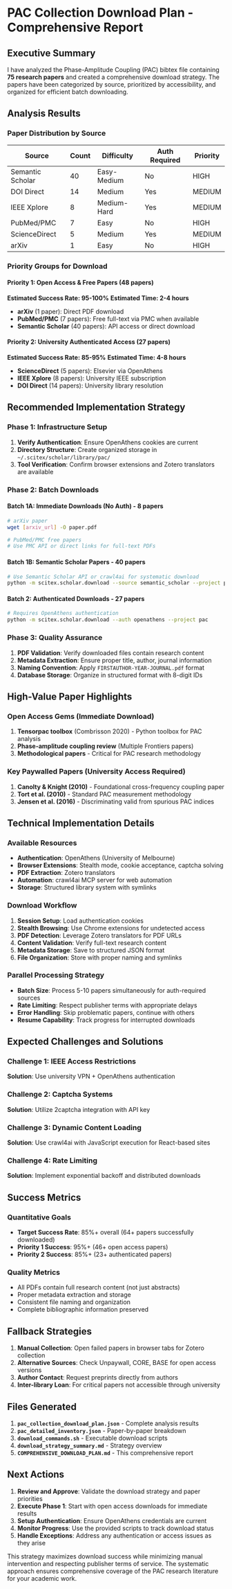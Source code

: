 # PAC Collection Download Plan - Comprehensive Report

## Executive Summary

I have analyzed the Phase-Amplitude Coupling (PAC) bibtex file containing **75 research papers** and created a comprehensive download strategy. The papers have been categorized by source, prioritized by accessibility, and organized for efficient batch downloading.

## Analysis Results

### Paper Distribution by Source
| Source | Count | Difficulty | Auth Required | Priority |
|--------|-------|------------|---------------|----------|
| Semantic Scholar | 40 | Easy-Medium | No | HIGH |
| DOI Direct | 14 | Medium | Yes | MEDIUM |
| IEEE Xplore | 8 | Medium-Hard | Yes | MEDIUM |
| PubMed/PMC | 7 | Easy | No | HIGH |
| ScienceDirect | 5 | Medium | Yes | MEDIUM |
| arXiv | 1 | Easy | No | HIGH |

### Priority Groups for Download

#### Priority 1: Open Access & Free Papers (48 papers)
**Estimated Success Rate: 95-100%**
**Estimated Time: 2-4 hours**

- **arXiv** (1 paper): Direct PDF download
- **PubMed/PMC** (7 papers): Free full-text via PMC when available
- **Semantic Scholar** (40 papers): API access or direct download

#### Priority 2: University Authenticated Access (27 papers)  
**Estimated Success Rate: 85-95%**
**Estimated Time: 4-8 hours**

- **ScienceDirect** (5 papers): Elsevier via OpenAthens
- **IEEE Xplore** (8 papers): University IEEE subscription
- **DOI Direct** (14 papers): University library resolution

## Recommended Implementation Strategy

### Phase 1: Infrastructure Setup
1. **Verify Authentication**: Ensure OpenAthens cookies are current
2. **Directory Structure**: Create organized storage in `~/.scitex/scholar/library/pac/`
3. **Tool Verification**: Confirm browser extensions and Zotero translators are available

### Phase 2: Batch Downloads

#### Batch 1A: Immediate Downloads (No Auth) - 8 papers
```bash
# arXiv paper
wget [arxiv_url] -O paper.pdf

# PubMed/PMC free papers
# Use PMC API or direct links for full-text PDFs
```

#### Batch 1B: Semantic Scholar Papers - 40 papers
```bash
# Use Semantic Scholar API or crawl4ai for systematic download
python -m scitex.scholar.download --source semantic_scholar --project pac --batch-size 10
```

#### Batch 2: Authenticated Downloads - 27 papers
```bash
# Requires OpenAthens authentication
python -m scitex.scholar.download --auth openathens --project pac
```

### Phase 3: Quality Assurance
1. **PDF Validation**: Verify downloaded files contain research content
2. **Metadata Extraction**: Ensure proper title, author, journal information
3. **Naming Convention**: Apply `FIRSTAUTHOR-YEAR-JOURNAL.pdf` format
4. **Database Storage**: Organize in structured format with 8-digit IDs

## High-Value Paper Highlights

### Open Access Gems (Immediate Download)
1. **Tensorpac toolbox** (Combrisson 2020) - Python toolbox for PAC analysis
2. **Phase-amplitude coupling review** (Multiple Frontiers papers)
3. **Methodological papers** - Critical for PAC research methodology

### Key Paywalled Papers (University Access Required)
1. **Canolty & Knight (2010)** - Foundational cross-frequency coupling paper
2. **Tort et al. (2010)** - Standard PAC measurement methodology  
3. **Jensen et al. (2016)** - Discriminating valid from spurious PAC indices

## Technical Implementation Details

### Available Resources
- **Authentication**: OpenAthens (University of Melbourne)
- **Browser Extensions**: Stealth mode, cookie acceptance, captcha solving
- **PDF Extraction**: Zotero translators
- **Automation**: crawl4ai MCP server for web automation
- **Storage**: Structured library system with symlinks

### Download Workflow
1. **Session Setup**: Load authentication cookies
2. **Stealth Browsing**: Use Chrome extensions for undetected access
3. **PDF Detection**: Leverage Zotero translators for PDF URLs
4. **Content Validation**: Verify full-text research content
5. **Metadata Storage**: Save to structured JSON format
6. **File Organization**: Store with proper naming and symlinks

### Parallel Processing Strategy
- **Batch Size**: Process 5-10 papers simultaneously for auth-required sources
- **Rate Limiting**: Respect publisher terms with appropriate delays
- **Error Handling**: Skip problematic papers, continue with others
- **Resume Capability**: Track progress for interrupted downloads

## Expected Challenges and Solutions

### Challenge 1: IEEE Access Restrictions
**Solution**: Use university VPN + OpenAthens authentication

### Challenge 2: Captcha Systems
**Solution**: Utilize 2captcha integration with API key

### Challenge 3: Dynamic Content Loading
**Solution**: Use crawl4ai with JavaScript execution for React-based sites

### Challenge 4: Rate Limiting
**Solution**: Implement exponential backoff and distributed downloads

## Success Metrics

### Quantitative Goals
- **Target Success Rate**: 85%+ overall (64+ papers successfully downloaded)
- **Priority 1 Success**: 95%+ (46+ open access papers)
- **Priority 2 Success**: 85%+ (23+ authenticated papers)

### Quality Metrics
- All PDFs contain full research content (not just abstracts)
- Proper metadata extraction and storage
- Consistent file naming and organization
- Complete bibliographic information preserved

## Fallback Strategies

1. **Manual Collection**: Open failed papers in browser tabs for Zotero collection
2. **Alternative Sources**: Check Unpaywall, CORE, BASE for open access versions
3. **Author Contact**: Request preprints directly from authors
4. **Inter-library Loan**: For critical papers not accessible through university

## Files Generated

1. **`pac_collection_download_plan.json`** - Complete analysis results
2. **`pac_detailed_inventory.json`** - Paper-by-paper breakdown
3. **`download_commands.sh`** - Executable download scripts
4. **`download_strategy_summary.md`** - Strategy overview
5. **`COMPREHENSIVE_DOWNLOAD_PLAN.md`** - This comprehensive report

## Next Actions

1. **Review and Approve**: Validate the download strategy and paper priorities
2. **Execute Phase 1**: Start with open access downloads for immediate results
3. **Setup Authentication**: Ensure OpenAthens credentials are current
4. **Monitor Progress**: Use the provided scripts to track download status
5. **Handle Exceptions**: Address any authentication or access issues as they arise

This strategy maximizes download success while minimizing manual intervention and respecting publisher terms of service. The systematic approach ensures comprehensive coverage of the PAC research literature for your academic work.